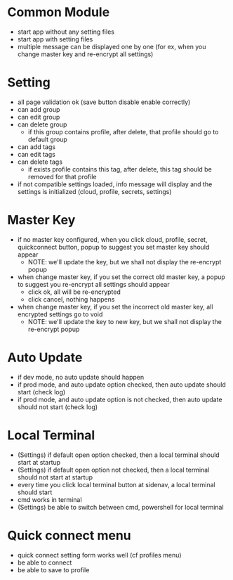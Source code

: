 # Common Module
- start app without any setting files
- start app with setting files
- multiple message can be displayed one by one (for ex, when you change master key and re-encrypt all settings)

# Setting
- all page validation ok (save button disable enable correctly)
- can add group
- can edit group
- can delete group
  - if this group contains profile, after delete, that profile should go to default group
- can add tags
- can edit tags
- can delete tags
  - if exists profile contains this tag, after delete, this tag should be removed for that profile
- if not compatible settings loaded, info message will display and the settings is initialized (cloud, profile, secrets, settings)


# Master Key
- if no master key configured, when you click cloud, profile, secret, quickconnect button, popup to suggest you set master key should appear
  - NOTE: we'll update the key, but we shall not display the re-encrypt popup 
- when change master key, if you set the correct old master key, a popup to suggest you re-encrypt all settings should appear
  - click ok, all will be re-encrypted
  - click cancel, nothing happens
- when change master key, if you set the incorrect old master key, all encrypted settings go to void
  - NOTE: we'll update the key to new key, but we shall not display the re-encrypt popup

# Auto Update
- if dev mode, no auto update should happen
- if prod mode, and auto update option checked, then auto update should start (check log)
- if prod mode, and auto update option is not checked, then auto update should not start (check log)

# Local Terminal
- (Settings) if default open option checked, then a local terminal should start at startup
- (Settings) if default open option not checked, then a local terminal should not start at startup
- every time you click local terminal button at sidenav, a local terminal should start
- cmd works in terminal
- (Settings) be able to switch between cmd, powershell for local terminal

# Quick connect menu
- quick connect setting form works well (cf profiles menu)
- be able to connect
- be able to save to profile

